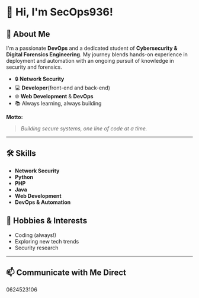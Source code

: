 # 👋 Hi, I'm SecOps936!

## 🚀 About Me
I'm a passionate **DevOps** and a dedicated student of **Cybersecurity & Digital Forensics Engineering**. My journey blends hands-on experience in deployment and automation with an ongoing pursuit of knowledge in security and forensics.

- 🔒 **Network Security**
- 💻 **Developer**(front-end and back-end)
- 🌐 **Web Development** & **DevOps** 
- 📚 Always learning, always building

**Motto:**  
> *Building secure systems, one line of code at a time.*

---

## 🛠️ Skills
- **Network Security**
- **Python**
- **PHP**
- **Java**
- **Web Development**
- **DevOps & Automation**

## 🎯 Hobbies & Interests
- Coding (always!)
- Exploring new tech trends
- Security research

---

## 📫 Communicate with Me Direct
0624523106

